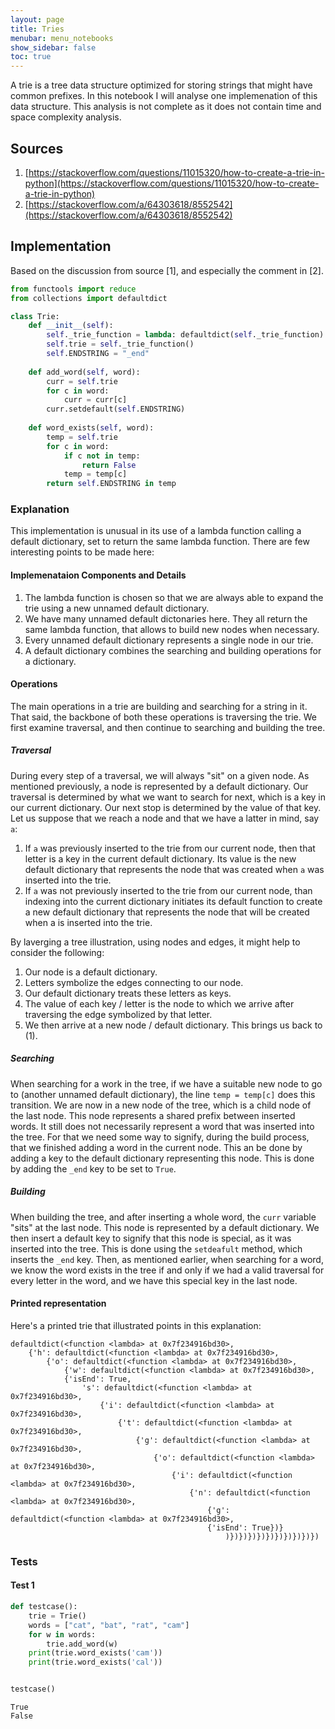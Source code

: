 ```yaml
---
layout: page
title: Tries
menubar: menu_notebooks
show_sidebar: false
toc: true
---
```


<!---
# Tries
--->

A trie is a tree data structure optimized for storing strings that might have common prefixes. In this notebook I will analyse one implemenation of this data structure. This analysis is not complete as it does not contain time and space complexity analysis.

## Sources
1. [https://stackoverflow.com/questions/11015320/how-to-create-a-trie-in-python](https://stackoverflow.com/questions/11015320/how-to-create-a-trie-in-python)
2. [https://stackoverflow.com/a/64303618/8552542](https://stackoverflow.com/a/64303618/8552542)


## Implementation

Based on the discussion from source [1], and especially the comment in [2].


```python
from functools import reduce
from collections import defaultdict

class Trie:
    def __init__(self):
        self._trie_function = lambda: defaultdict(self._trie_function)
        self.trie = self._trie_function()
        self.ENDSTRING = "_end"
    
    def add_word(self, word):
        curr = self.trie
        for c in word:
            curr = curr[c]
        curr.setdefault(self.ENDSTRING)
    
    def word_exists(self, word):
        temp = self.trie
        for c in word:
            if c not in temp:
                return False
            temp = temp[c]
        return self.ENDSTRING in temp
```

### Explanation
This implementation is unusual in its use of a lambda function calling a default dictionary, set to return the same lambda function. There are few interesting points to be made here:

#### Implemenataion Components and Details
1. The lambda function is chosen so that we are always able to expand the trie using a new unnamed default dictionary. 
2. We have many unnamed default dictonaries here. They all return the same lambda function, that allows to build new nodes when necessary.
3. Every unnamed default dictionary represents a single node in our trie.
4. A default dictionary combines the searching and building operations for a dictionary. 

#### Operations
The main operations in a trie are building and searching for a string in it. That said, the backbone of both these operations is traversing the trie. We first examine traversal, and then continue to searching and building the tree.

##### Traversal
During every step of a traversal, we will always "sit" on a given node. As mentioned previously, a node is represented by a default dictionary. Our traversal is determined by what we want to search for next, which is a key in our current dictionary. Our next stop is determined by the value of that key. Let us suppose that we reach a node and that we have a latter in mind, say `a`:
1. If `a` was previously inserted to the trie from our current node, then that letter is a key in the current default dictionary. Its value is the new default dictionary that represents the node that was created when `a` was inserted into the trie.
2. If `a` was not previously inserted to the trie from our current node, than indexing into the current dictionary initiates its default function to create a new default dictionary that represents the node that will be created when a is inserted into the trie.

By laverging a tree illustration, using nodes and edges, it might help to consider the following:
1. Our node is a default dictionary.
2. Letters symbolize the edges connecting to our node.
3. Our default dictionary treats these letters as keys.
4. The value of each key / letter is the node to which we arrive after traversing the edge symbolized by that letter.
5. We then arrive at a new node / default dictionary. This brings us back to (1).

##### Searching
When searching for a work in the tree, if we have a suitable new node to go to (another unnamed default dictionary), the line `temp = temp[c]` does this transition. We are now in a new node of the tree, which is a child node of the last node. This node represents a shared prefix between inserted words. It still does not necessarily represent a word that was inserted into the tree. For that we need some way to signify, during the build process, that we finished adding a word in the current node. This an be done by adding a key to the default dictionary representing this node. This is done by adding the `_end` key to be set to `True`.

##### Building
When building the tree, and after inserting a whole word, the `curr` variable "sits" at the last node. This node is represented by a default dictionary. We then insert a default key to signify that this node is special, as it was inserted into the tree. This is done using the `setdeafult` method, which inserts the `_end` key. Then, as mentioned earlier, when searching for a word, we know the word exists in the tree if and only if we had a valid traversal for every letter in the word, and we have this special key in the last node.


#### Printed representation
Here's a printed trie that illustrated points in this explanation:

```
defaultdict(<function <lambda> at 0x7f234916bd30>,
    {'h': defaultdict(<function <lambda> at 0x7f234916bd30>,
        {'o': defaultdict(<function <lambda> at 0x7f234916bd30>, 
            {'w': defaultdict(<function <lambda> at 0x7f234916bd30>, 
            {'isEnd': True, 
                's': defaultdict(<function <lambda> at 0x7f234916bd30>, 
                    {'i': defaultdict(<function <lambda> at 0x7f234916bd30>, 
                        {'t': defaultdict(<function <lambda> at 0x7f234916bd30>, 
                            {'g': defaultdict(<function <lambda> at 0x7f234916bd30>, 
                                {'o': defaultdict(<function <lambda> at 0x7f234916bd30>, 
                                    {'i': defaultdict(<function <lambda> at 0x7f234916bd30>, 
                                        {'n': defaultdict(<function <lambda> at 0x7f234916bd30>, 
                                            {'g': defaultdict(<function <lambda> at 0x7f234916bd30>, 
                                            {'isEnd': True})}
                                                )})})})})})})})})})})
```



### Tests

#### Test 1


```python
def testcase():
    trie = Trie()
    words = ["cat", "bat", "rat", "cam"]
    for w in words:
        trie.add_word(w)
    print(trie.word_exists('cam'))
    print(trie.word_exists('cal'))


testcase()
```

    True
    False
    

